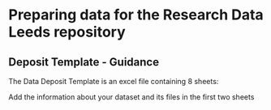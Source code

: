 # Preparing data for the Research Data Leeds repository

## Deposit Template - Guidance

The Data Deposit Template is an excel file containing 8 sheets:

Add the information about your dataset and its files in the first two sheets
